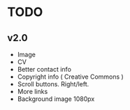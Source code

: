 TODO
=======

v2.0
-------
 * Image
 * CV
 * Better contact info
 * Copyright info ( Creative Commons )
 * Scroll buttons. Right/left.
 * More links
 * Background image 1080px
